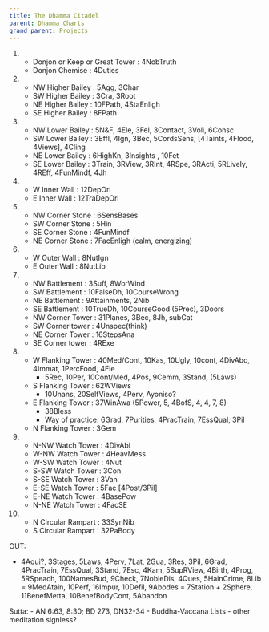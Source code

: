 ```yaml
---
title: The Dhamma Citadel
parent: Dhamma Charts
grand_parent: Projects
---
```


1.  -   Donjon or Keep or Great Tower : 4NobTruth
    -   Donjon Chemise : 4Duties


2.  -   NW Higher Bailey : 5Agg, 3Char
    -   SW Higher Bailey : 3Cra, 3Root
    -   NE Higher Bailey : 10FPath, 4StaEnligh
    -   SE Higher Bailey : 8FPath


3.  -   NW Lower Bailey : 5N&F, 4Ele, 3Fel, 3Contact, 3Voli, 6Consc
    -   SW Lower Bailey : 3Effl, 4Ign, 3Bec, 5CordsSens, [4Taints, 4Flood, 4Views], 4Cling
    -   NE Lower Bailey : 6HighKn, 3Insights , 10Fet
    -   SE Lower Bailey : 3Train, 3RView, 3RInt, 4RSpe, 3RActi, 5RLively, 4REff, 4FunMindf, 4Jh


4.  -   W Inner Wall : 12DepOri
    -   E Inner Wall : 12TraDepOri


5.  -   NW Corner Stone : 6SensBases
    -   SW Corner Stone : 5Hin
    -   SE Corner Stone : 4FunMindf
    -   NE Corner Stone : 7FacEnligh  (calm, energizing)


6.  -   W Outer Wall : 8NutIgn
    -   E Outer Wall : 8NutLib


7.  -   NW Battlement : 3Suff, 8WorWind
    -   SW Battlement : 10FalseDh, 10CourseWrong
    -   NE Battlement : 9Attainments, 2Nib
    -   SE Battlement : 10TrueDh, 10CourseGood (5Prec), 3Doors
    -   NW Corner Tower : 31Planes, 3Bec, 8Jh, subCat
    -   SW Corner tower : 4Unspec(think)
    -   NE Corner Tower : 16StepsAna
    -   SE Corner tower : 4RExe


8.  -   W Flanking Tower : 40Med/Cont, 10Kas, 10Ugly, 10cont, 4DivAbo, 4Immat, 1PercFood, 4Ele
        -   5Rec, 10Per, 10Cont/Med, 4Pos, 9Cemm, 3Stand, (5Laws)
    -   S Flanking Tower : 62WViews
        -   10Unans, 20SelfViews, 4Perv, Ayoniso?
    -   E Flanking Tower : 37WinAwa (5Power, 5, 4BofS, 4, 4, 7, 8)
        -   38Bless
        -   Way of practice: 6Grad, 7Purities, 4PracTrain, 7EssQual, 3Pil
    -   N Flanking Tower : 3Gem

9.  -   N-NW Watch Tower : 4DivAbi
    -   W-NW Watch Tower : 4HeavMess
    -   W-SW Watch Tower : 4Nut
    -   S-SW Watch Tower : 3Con
    -   S-SE Watch Tower : 3Van
    -   E-SE Watch Tower : 5Fac [4Post/3Pil]
    -   E-NE Watch Tower : 4BasePow
    -   N-NE Watch Tower : 4FacSE


10. -   N Circular Rampart : 33SynNib
    -   S Circular Rampart : 32PaBody


OUT:

-   4Aqui?, 3Stages, 5Laws, 4Perv, 7Lat, 2Gua, 3Res, 3Pil, 6Grad, 4PracTrain, 7EssQual, 3Stand, 7Esc, 4Kam, 5SupRView, 4Birth, 4Prog, 5RSpeach, 100NamesBud, 9Check, 7NobleDis, 4Ques, 5HainCrime, 8Lib = 9MedAtain, 10Perf, 16Impur, 10Defil, 9Abodes = 7Station + 2Sphere, 11BenefMetta, 10BenefBodyCont, 5Abandon

Sutta:
    -   AN 6:63, 8:30; BD 273, DN32-34
    -   Buddha-Vaccana Lists
    -   other meditation signless?

